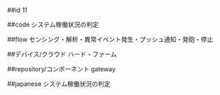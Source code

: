 ##id
11

##code
システム稼働状況の判定

##flow
センシング・解析・異常イベント発生・プッシュ通知・発砲・停止

##デバイス/クラウド
ハード・ファーム

##repository/コンポーネント
gateway

##japanese
システム稼働状況の判定

